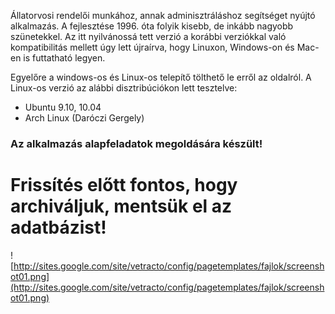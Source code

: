 Állatorvosi rendelői munkához, annak adminisztráláshoz segítséget nyújtó alkalmazás. A fejlesztése 1996. óta folyik kisebb, de inkább nagyobb szünetekkel. Az itt nyilvánossá tett verzió a korábbi verziókkal való kompatibilitás mellett úgy lett újraírva, hogy Linuxon, Windows-on és Mac-en is futtatható legyen.

Egyelőre a windows-os és Linux-os telepítő tölthető le erről az oldalról.
A Linux-os verzió az alábbi disztribúciókon lett tesztelve:
  * Ubuntu 9.10, 10.04
  * Arch Linux (Daróczi Gergely)

### Az alkalmazás alapfeladatok megoldására készült! ###


# Frissítés előtt fontos, hogy archiváljuk, mentsük el az adatbázist! #

![http://sites.google.com/site/vetracto/config/pagetemplates/fajlok/screenshot01.png](http://sites.google.com/site/vetracto/config/pagetemplates/fajlok/screenshot01.png)

<a href='Hidden comment: 
= Mivel egy komolyabb hibát észleltünk, annak javításáig nem elérhető a telepítő ='></a>
